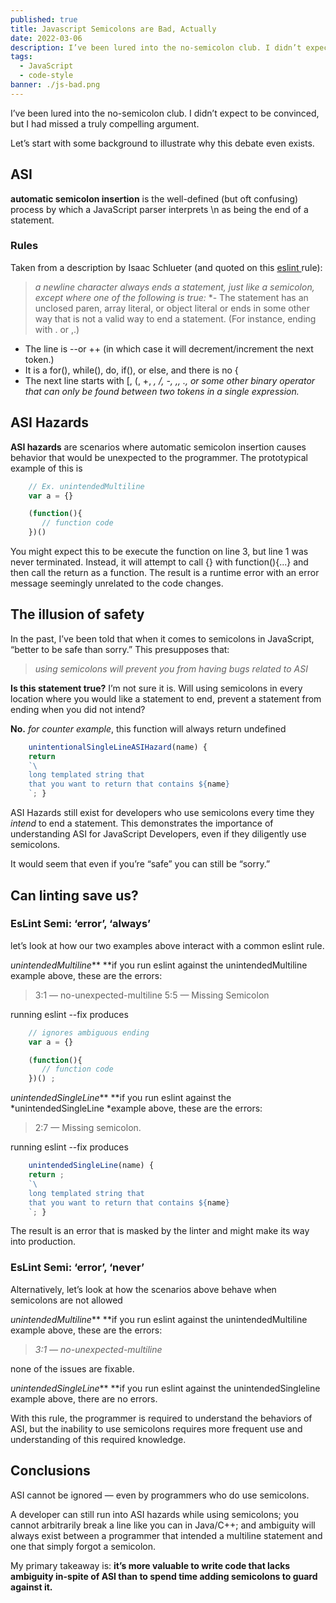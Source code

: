 ```yaml
---
published: true
title: Javascript Semicolons are Bad, Actually
date: 2022-03-06
description: I’ve been lured into the no-semicolon club. I didn’t expect to be convinced, but I had missed a truly compelling argument.
tags:
  - JavaScript
  - code-style
banner: ./js-bad.png
---
```


I’ve been lured into the no-semicolon club. I didn’t expect to be convinced, but I had missed a truly compelling argument.

Let’s start with some background to illustrate why this debate even exists.

## ASI

**automatic semicolon insertion** is the well-defined (but oft confusing) process by which a JavaScript parser interprets \n as being the end of a statement.

### Rules

Taken from a description by Isaac Schlueter (and quoted on this [eslint ](https://eslint.org/docs/rules/no-unexpected-multiline)rule):
>  *a newline character always ends a statement, just like a semicolon, except where one of the following is true:*
>  *- The statement has an unclosed paren, array literal, or object literal or ends in some other way that is not a valid way to end a statement. (For instance, ending with . or ,.)
- The line is --or ++ (in which case it will decrement/increment the next token.)
- It is a for(), while(), do, if(), or else, and there is no {
- The next line starts with [, (, +, *, /, -, ,, ., or some other binary operator that can only be found between two tokens in a single expression.*

## ASI Hazards

**ASI hazards** are scenarios where automatic semicolon insertion causes behavior that would be unexpected to the programmer. The prototypical example of this is

```JavaScript
    // Ex. unintendedMultiline
    var a = {}

    (function(){
       // function code
    })()
```

You might expect this to be execute the function on line 3, but line 1 was never terminated. Instead, it will attempt to call {} with function(){...} and then call the return as a function. The result is a runtime error with an error message seemingly unrelated to the code changes.

## The illusion of safety

In the past, I’ve been told that when it comes to semicolons in JavaScript, “better to be safe than sorry.” This presupposes that:
>  *using semicolons will prevent you from having bugs related to ASI*

**Is this statement true?**
I’m not sure it is. Will using semicolons in every location where you would like a statement to end, prevent a statement from ending when you did not intend?

**No.** *for counter example*, this function will always return undefined

```JavaScript
    unintentionalSingleLineASIHazard(name) {
    return 
    `\
    long templated string that
    that you want to return that contains ${name}
    `; }
```

ASI Hazards still exist for developers who use semicolons every time they *intend* to end a statement. This demonstrates the importance of understanding ASI for JavaScript Developers, even if they diligently use semicolons.

It would seem that even if you’re “safe” you can still be “sorry.”

## Can linting save us?

### EsLint Semi: ‘error’, ‘always’

let’s look at how our two examples above interact with a common eslint rule.

*unintendedMultiline***
**if you run eslint against the unintendedMultiline example above, these are the errors:
>  3:1 — no-unexpected-multiline
>  5:5 — Missing Semicolon

running eslint --fix produces

```JavaScript
    // ignores ambiguous ending
    var a = {}

    (function(){
       // function code
    })() ;
```

*unintendedSingleLine***
**if you run eslint against the *unintendedSingleLine *example above, these are the errors:
>  2:7 — Missing semicolon.

running eslint --fix produces

```JavaScript
    unintendedSingleLine(name) {
    return ;
    `\
    long templated string that
    that you want to return that contains ${name}
    `; }
```

The result is an error that is masked by the linter and might make its way into production.

### EsLint Semi: ‘error’, ‘never’

Alternatively, let’s look at how the scenarios above behave when semicolons are not allowed

*unintendedMultiline***
**if you run eslint against the unintendedMultiline example above, these are the errors:
>  *3:1 — no-unexpected-multiline*

none of the issues are fixable.

*unintendedSingleLine***
**if you run eslint against the unintendedSingleline example above, there are no errors.

With this rule, the programmer is required to understand the behaviors of ASI, but the inability to use semicolons requires more frequent use and understanding of this required knowledge.

## Conclusions

ASI cannot be ignored — even by programmers who do use semicolons.

A developer can still run into ASI hazards while using semicolons; you cannot arbitrarily break a line like you can in Java/C++; and ambiguity will always exist between a programmer that intended a multiline statement and one that simply forgot a semicolon.

My primary takeaway is: **it’s more valuable to write code that lacks ambiguity in-spite of ASI than to spend time adding semicolons to guard against it.**
